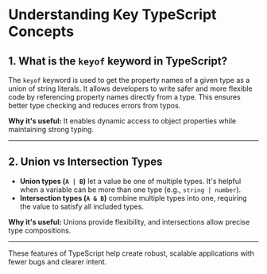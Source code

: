 # Understanding Key TypeScript Concepts

## 1. What is the `keyof` keyword in TypeScript?

The `keyof` keyword is used to get the property names of a given type as a union of string literals. It allows developers to write safer and more flexible code by referencing property names directly from a type. This ensures better type checking and reduces errors from typos.

**Why it's useful:** It enables dynamic access to object properties while maintaining strong typing.

---

## 2. Union vs Intersection Types

- **Union types (`A | B`)** let a value be one of multiple types. It's helpful when a variable can be more than one type (e.g., `string | number`).
- **Intersection types (`A & B`)** combine multiple types into one, requiring the value to satisfy all included types.

**Why it's useful:** Unions provide flexibility, and intersections allow precise type compositions.

---

These features of TypeScript help create robust, scalable applications with fewer bugs and clearer intent.
